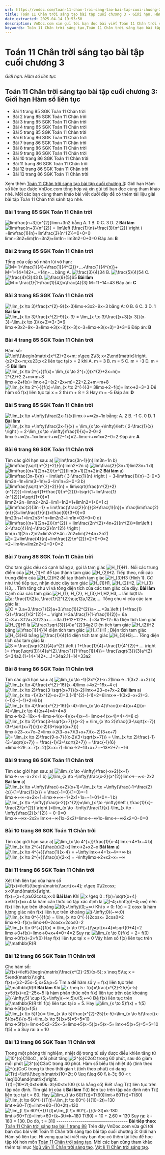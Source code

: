 ```yaml
---
url: https://vndoc.com/toan-11-chan-troi-sang-tao-bai-tap-cuoi-chuong-3-299320
title: Toán 11 Chân trời sáng tạo bài tập cuối chương 3 - Giới hạn. Hàm số liên tục - VnDoc.com
date_extracted: 2025-04-14 19:53:50
description: VnDoc.com xin gửi tới bạn đọc bài viết Toán 11 Chân trời sáng tạo bài tập cuối chương 3: Giới hạn Hàm số liên tục để bạn đọc cùng tham khảo và có thêm tài liệu giải sgk Toán 11 Chân trời sáng tạo nhé.
keywords: Toán 11 Chân trời sáng tạo,Toán 11 Chân trời sáng tạo bài tập cuối chương 3,Toán lớp 11 Chân trời sáng tạo,bài tập toán 11 Chân trời sáng tạo,giải sgk toán 11 Chân trời sáng tạo,giải toán 11 Chân trời sáng tạo,toán 11 ctst,toán 11 chân trời,toán 11,giải toán 11 Chân trời sáng tạo bài tập cuối chương 3,Toán 11 Chân trời sáng tạo bài tập cuối chương 3 Giới hạn Hàm số liên tục,bài tập cuối chương 3,Giới hạn Hàm số liên tục
---
```


# Toán 11 Chân trời sáng tạo bài tập cuối chương 3
 _Giới hạn. Hàm số liên tục_
## Toán 11 Chân trời sáng tạo bài tập cuối chương 3: Giới hạn Hàm số liên tục
  * Bài 1 trang 85 SGK Toán 11 Chân trời
  * Bài 2 trang 85 SGK Toán 11 Chân trời
  * Bài 3 trang 85 SGK Toán 11 Chân trời
  * Bài 4 trang 85 SGK Toán 11 Chân trời
  * Bài 5 trang 85 SGK Toán 11 Chân trời
  * Bài 6 trang 86 SGK Toán 11 Chân trời
  * Bài 7 trang 86 SGK Toán 11 Chân trời
  * Bài 8 trang 86 SGK Toán 11 Chân trời
  * Bài 9 trang 86 SGK Toán 11 Chân trời
  * Bài 10 trang 86 SGK Toán 11 Chân trời
  * Bài 11 trang 86 SGK Toán 11 Chân trời
  * Bài 12 trang 86 SGK Toán 11 Chân trời
  * Bài 13 trang 86 SGK Toán 11 Chân trời

Xem thêm
[Toán 11 Chân trời sáng tạo bài tập cuối chương 3](<https://vndoc.com/toan-11-chan-troi-sang-tao-bai-tap-cuoi-chuong-3-299320>): Giới hạn Hàm số liên tục được VnDoc.com tổng hợp và xin gửi tới bạn đọc cùng tham khảo nhé. Mời các bạn cùng tham khảo bài viết dưới đây để có thêm tài liệu giải bài tập Toán 11 Chân trời sánh tạo nhé.
### Bài 1 trang 85 SGK Toán 11 Chân trời
![lim\\frac{n+3}{n^{2}}](https://i.vdoc.vn/data/image/blank.png)limn+3n2 bằng
A. 1
B. 0
C. 3
D. 2
**Bài làm**
![lim\\frac{n+3}{n^{2}} = lim\\left \(\\frac{1}{n}+\\frac{3}{n^{2}}  \\right \) =lim\\frac{1}{n}+lim\\frac{3}{n^{2}}=0+0=0](https://i.vdoc.vn/data/image/blank.png) limn+3n2=lim\(1n+3n2\)=lim1n+lim3n2=0+0=0
Đáp án: **B**
### Bài 2 trang 85 SGK Toán 11 Chân trời
Tổng của cấp số nhân lùi vô hạn:
![M= 1+\\frac{1}{4}+\\frac{1}{4^{2}}+...+\\frac{1}{4^{n}}+](https://i.vdoc.vn/data/image/blank.png)M=1+14+142+...+14n+... bằng
A. ![\\frac{3}{4}](https://i.vdoc.vn/data/image/blank.png)34
B. ![\\frac{5}{4}](https://i.vdoc.vn/data/image/blank.png)54
C. ![\\frac{4}{3}](https://i.vdoc.vn/data/image/blank.png)43
D. ![\\frac{6}{5}](https://i.vdoc.vn/data/image/blank.png)65
**Bài làm**
![M = \\frac{1}{1-\\frac{1}{4}}=\\frac{4}{3}](https://i.vdoc.vn/data/image/blank.png) M=11−14=43
Đáp án: **C**
### Bài 3 trang 85 SGK Toán 11 Chân trời
![\\lim_{x \\to 3}\\frac{x^{2}-9}{x-3}](https://i.vdoc.vn/data/image/blank.png)limx→3x2−9x−3 bằng
A: 0
B. 6
C. 3
D. 1
**Bài làm**
![\\lim_{x \\to 3}\\frac{x^{2}-9}{x-3} = \\lim_{x \\to 3}\\frac{\(x+3\)\(x-3\)}{x-3}=\\lim_{x \\to 3}\(x+3\)=3+3=6](https://i.vdoc.vn/data/image/blank.png) limx→3x2−9x−3=limx→3\(x+3\)\(x−3\)x−3=limx→3\(x+3\)=3+3=6
Đáp án: **B**
### Bài 4 trang 85 SGK Toán 11 Chân trời
Hàm số:
![\\left\\{\\begin{matrix}x^{2}+2x+m; x\\geq 2\\\\3; x<2\\end{matrix}\\right.](https://i.vdoc.vn/data/image/blank.png)\{x2+2x+m;x≥23;x<2 liên tục tại x = 2 khi
A. m = 3
B. m = 5
C. m = -3
D. m = -5
**Bài làm**
![\\lim_{x \\to 2^{+}}f\(x\)= \\lim_{x \\to 2^{+}}\(x^{2}+2x+m\)= 2^{2}+2.2+m=m+8](https://i.vdoc.vn/data/image/blank.png) limx→2+f\(x\)=limx→2+\(x2+2x+m\)=22+2.2+m=m+8
![\\lim_{x \\to 2^{-}}f\(x\)=\\lim_{x \\to 2^{-}}3= 3](https://i.vdoc.vn/data/image/blank.png)limx→2−f\(x\)=limx→2−3=3
Để hàm số f\(x\) liên tục tại x = 2 thì m + 8 = 3 Hay m = -5
Đáp án: **D**
### Bài 5 trang 85 SGK Toán 11 Chân trời
![\\lim_{x \\to +\\infty}\\frac{2x-1}{x}](https://i.vdoc.vn/data/image/blank.png)limx→+∞2x−1x bằng:
A. 2
B. -1
C. 0
D. 1
**Bài làm**
![\\lim_{x \\to +\\infty}\\frac{2x-1}{x} = \\lim_{x \\to +\\infty}\\left \( 2-\\frac{1}{x} \\right \) = 2-\\lim_{x \\to +\\infty}\\frac{1}{x}=2-0=2](https://i.vdoc.vn/data/image/blank.png) limx→+∞2x−1x=limx→+∞\(2−1x\)=2−limx→+∞1x=2−0=2
Đáp án: **A**
### Bài 6 trang 86 SGK Toán 11 Chân trời
Tìm các giới hạn sau:
a\) ![lim\\frac{3n-1}{n}](https://i.vdoc.vn/data/image/blank.png)lim3n−1n
b\) ![lim\\frac{\\sqrt{n^{2}+2}}{n}](https://i.vdoc.vn/data/image/blank.png)limn2+2n
c\) ![lim\\frac{2}{3n+1}](https://i.vdoc.vn/data/image/blank.png)lim23n+1
d\) ![lim\\frac{\(n+1\)\(2n+2\)}{n^{2}}](https://i.vdoc.vn/data/image/blank.png)lim\(n+1\)\(2n+2\)n2
**Bài làm**
a\) ![lim\\frac{3n-1}{n} = lim\\left \( 3-\\frac{1}{n} \\right \) = 3-lim\\frac{1}{n}=3-0=3](https://i.vdoc.vn/data/image/blank.png)lim3n−1n=lim\(3−1n\)=3−lim1n=3−0=3
b\) ![lim\\frac{\\sqrt{n^{2}+2}}{n} = lim\\sqrt{\\frac{n^{2}+2}{n^{2}}}=lim\\sqrt{1+\\frac{1}{n^{2}}}=\\sqrt{1+lim\\frac{1}{n^{2}}}=\\sqrt{1+0}=1](https://i.vdoc.vn/data/image/blank.png)limn2+2n=limn2+2n2=lim1+1n2=1+lim1n2=1+0=1
c\) ![lim\\frac{2}{3n+1} = lim\\frac{\\frac{2}{n}}{3+\\frac{1}{n}}= \\frac{lim\\frac{2}{n}}{3+lim\\frac{1}{n}}=\\frac{0}{3+0}=0](https://i.vdoc.vn/data/image/blank.png)lim23n+1=lim2n3+1n=lim2n3+lim1n=03+0=0
d\) ![lim\\frac{\(n+1\)\(2n+2\)}{n^{2}} = lim\\frac{2n^{2}+4n+2}{n^{2}}=lim\\left \( 2+\\frac{4}{n}+\\frac{2}{n^{2}} \\right \)](https://i.vdoc.vn/data/image/blank.png)lim\(n+1\)\(2n+2\)n2=lim2n2+4n+2n2=lim\(2+4n+2n2\)
![= 2+lim\\frac{4}{n}+lim\\frac{2}{n^{2}}=2+0+0=2](https://i.vdoc.vn/data/image/blank.png)=2+lim4n+lim2n2=2+0+0=2
### Bài 7 trang 86 SGK Toán 11 Chân trời
Cho tam giác đều có cạnh bằng a, gọi là tam giác ![H_{1}](https://i.vdoc.vn/data/image/blank.png)H1 . Nối các trung điểm của ![H_{1}](https://i.vdoc.vn/data/image/blank.png)H1 để tạo thành tam giác ![H_{2}](https://i.vdoc.vn/data/image/blank.png)H2. Tiếp theo, nối các trung điểm của ![H_{2}](https://i.vdoc.vn/data/image/blank.png)H2 để tạp thành tam giác ![H_{3}](https://i.vdoc.vn/data/image/blank.png)H3 \(Hình 1\). Cứ như thế tiếp tục, nhận dược dãy tam giác ![H_{1}](https://i.vdoc.vn/data/image/blank.png)H1, ![H_{2}](https://i.vdoc.vn/data/image/blank.png)H2, ![H_{3}](https://i.vdoc.vn/data/image/blank.png)H3,...
Tính tổng chu vi và tổng diện tích của các tam giác của dãy.
**Bài làm**
Cạnh của các tam giác ![H_{1}, H_{2}, H_{3},](https://i.vdoc.vn/data/image/blank.png)H1,H2,H3,... lần lượt là: ![a; \\frac{1}{2}a, \\frac{1}{2^{2}}a;](https://i.vdoc.vn/data/image/blank.png)a;12a,122a;....
Tổng chu vi của các tam giác là:
![C = 3.a+3.\\frac{1}{2}a+3.\\frac{1}{2^{2}}a+....=3a.\\left \( 1+\\frac{1}{2}+\\frac{1}{2^{2}}+... \\right \)=3a.\\frac{1}{1-\\frac{1}{2}}= 6a](https://i.vdoc.vn/data/image/blank.png)C=3.a+3.12a+3.122a+....=3a.\(1+12+122+...\)=3a.11−12=6a
Diện tích tam giác ![H_{1}](https://i.vdoc.vn/data/image/blank.png)H1 là ![\\frac{\\sqrt{3}}{4}a^{2}](https://i.vdoc.vn/data/image/blank.png)34a2
Diện tích tam giác ![H_{2}](https://i.vdoc.vn/data/image/blank.png)H2 bằng ![\\frac{1}{4}](https://i.vdoc.vn/data/image/blank.png)14 diện tích tam giác ![H_{1}](https://i.vdoc.vn/data/image/blank.png)H1 ; Diện tích tam giác ![H_{3}](https://i.vdoc.vn/data/image/blank.png)H3 bằng ![\\frac{1}{4}](https://i.vdoc.vn/data/image/blank.png)14 diện tích tam giác ![H_{3}](https://i.vdoc.vn/data/image/blank.png)H3;....
Tổng diện tích các tam giác là:
![S = \\frac{\\sqrt{3}}{4}a^{2}.\\left \( 1+\\frac{1}{4}+\\frac{1}{4^{2}}+.... \\right \)= \\frac{\\sqrt{3}}{4}a^{2}.\\frac{1}{1-\\frac{1}{4}}= \\frac{\\sqrt{3}}{3}a^{2}](https://i.vdoc.vn/data/image/blank.png)S=34a2.\(1+14+142+....\)=34a2.11−14=33a2
### Bài 8 trang 86 SGK Toán 11 Chân trời
Tìm các giới hạn sau:
a\) ![\\lim_{x \\to -1}\(3x^{2}-x+2\)](https://i.vdoc.vn/data/image/blank.png)limx→−1\(3x2−x+2\)
b\) ![\\lim_{x \\to 4}\\frac{x^{2}-16}{x-4}](https://i.vdoc.vn/data/image/blank.png)limx→4x2−16x−4
c\) ![\\lim_{x \\to 2}\\frac{3-\\sqrt{x+7}}{x-2}](https://i.vdoc.vn/data/image/blank.png)limx→23−x+7x−2
**Bài làm**
a\) ![\\lim_{x \\to -1}\(3x^{2}-x+2\)=3.\(-1\)^{2}-\(-1\)+2=6](https://i.vdoc.vn/data/image/blank.png)limx→−1\(3x2−x+2\)=3.\(−1\)2−\(−1\)+2=6
b\) ![\\lim_{x \\to 4}\\frac{x^{2}-16}{x-4}=\\lim_{x \\to 4}\\frac{\(x-4\)\(x+4\)}{x-4}=\\lim_{x \\to 4}\(x+4\)=4+4=8](https://i.vdoc.vn/data/image/blank.png)limx→4x2−16x−4=limx→4\(x−4\)\(x+4\)x−4=limx→4\(x+4\)=4+4=8
c\) ![\\lim_{x \\to 2}\\frac{3-\\sqrt{x+7}}{x-2} = \\lim_{x \\to 2}\\frac{\(3-\\sqrt{x+7}\)\(3+\\sqrt{x+7}\)}{\(x-2\)\(3+\\sqrt{x+7}\)}](https://i.vdoc.vn/data/image/blank.png)limx→23−x+7x−2=limx→2\(3−x+7\)\(3+x+7\)\(x−2\)\(3+x+7\)
![= \\lim_{x \\to 2}\\frac{9-x-7}{\(x-2\)\(3+\\sqrt{x+7}\)} = \\lim_{x \\to 2}\\frac{-1}{3+\\sqrt{x+7}} = \\frac{-1}{3+\\sqrt{2+7}} = \\frac{-1}{6}](https://i.vdoc.vn/data/image/blank.png)=limx→29−x−7\(x−2\)\(3+x+7\)=limx→2−13+x+7=−13+2+7=−16
### Bài 9 trang 86 SGK Toán 11 Chân trời
Tìm các giới hạn sau:
a\) ![\\lim_{x \\to +\\infty}\\frac{-x+2}{x+1}](https://i.vdoc.vn/data/image/blank.png)limx→+∞−x+2x+1
b\) ![\\lim_{x \\to -\\infty}\\frac{x-2}{x^{2}}](https://i.vdoc.vn/data/image/blank.png)limx→−∞x−2x2
**Bài làm**
a\) ![\\lim_{x \\to +\\infty}\\frac{-x+2}{x+1}=\\lim_{x \\to +\\infty}\\frac{-1+\\frac{2}{x}}{1+\\frac{1}{x}} = \\frac{-1+0}{1+0}=-1](https://i.vdoc.vn/data/image/blank.png)limx→+∞−x+2x+1=limx→+∞−1+2x1+1x=−1+01+0=−1
b\) ![\\lim_{x \\to -\\infty}\\frac{x-2}{x^{2}}=\\lim_{x \\to -\\infty}\\left \( \\frac{1}{x}-\\frac{2}{x^{2}} \\right \)=\\lim_{x \\to -\\infty}\\frac{1}{x}-\\lim_{x \\to -\\infty}\\frac{2}{x^{2}} = 0-0=0](https://i.vdoc.vn/data/image/blank.png)limx→−∞x−2x2=limx→−∞\(1x−2x2\)=limx→−∞1x−limx→−∞2x2=0−0=0
### Bài 10 trang 86 SGK Toán 11 Chân trời
Tìm các giới hạn sau:
a\) ![\\lim_{x \\to 4^{+}}\\frac{1}{x-4}](https://i.vdoc.vn/data/image/blank.png)limx→4+1x−4
b\) ![\\lim_{x \\to 2^{+}}\\frac{x}{2-x}](https://i.vdoc.vn/data/image/blank.png)limx→2+x2−x
**Bài làm**
a\) ![\\lim_{x \\to 4^{+}}\\frac{1}{x-4} = +\\infty](https://i.vdoc.vn/data/image/blank.png)limx→4+1x−4=+∞
b\) ![\\lim_{x \\to 2^{+}}\\frac{x}{2-x} = -\\infty](https://i.vdoc.vn/data/image/blank.png)limx→2+x2−x=−∞
### Bài 11 trang 86 SGK Toán 11 Chân trời
Xét tính liên tục của hàm số
![f\(x\)=\\left\\{\\begin{matrix}\\sqrt{x+4}; x\\geq 0\\\\2cosx; x<0\\end{matrix}\\right.](https://i.vdoc.vn/data/image/blank.png)f\(x\)=\{x+4;x≥02cosx;x<0
**Bài làm**
Khi ![x \\geq 0 : f\(x\)=\\sqrt{x+4}](https://i.vdoc.vn/data/image/blank.png)x≥0:f\(x\)=x+4 là hàm căn thức có tập xác định là ![\(-4;+\\infty\)](https://i.vdoc.vn/data/image/blank.png)\(−4;+∞\) nên f\(x\) liên tục trên khoảng ![\(0;+\\infty\)](https://i.vdoc.vn/data/image/blank.png)\(0;+∞\)
Khi x < 0: f\(x\) = 2 cosx là hàm lượng giác nên f\(x\) liên tục trên khoảng ![\(-\\infty;0\)](https://i.vdoc.vn/data/image/blank.png)\(−∞;0\)
![\\lim_{x \\to 0^{-}}f\(x\) = \\lim_{x \\to 0^{-}}2cosx= 2cos0=2](https://i.vdoc.vn/data/image/blank.png)limx→0−f\(x\)=limx→0−2cosx=2cos0=2
![\\lim_{x \\to 0^{+}}f\(x\) = \\lim_{x \\to 0^{+}}\\sqrt{x+4}=\\sqrt{0+4}=2](https://i.vdoc.vn/data/image/blank.png)limx→0+f\(x\)=limx→0+x+4=0+4=2
Suy ra: ![\\lim_{x \\to 0}f\(x\) = 2= f\(0\)](https://i.vdoc.vn/data/image/blank.png)limx→0f\(x\)=2=f\(0\) Hay f\(x\) liên tục tại x = 0
Vậy hàm số f\(x\) liên tục trên ![\\mathbb{R}](https://i.vdoc.vn/data/image/blank.png)R
### Bài 12 trang 86 SGK Toán 11 Chân trời
Cho hàm số:
![f\(x\)=\\left\\{\\begin{matrix}\\frac{x^{2}-25}{x-5}; x \\neq 5\\\\a; x = 5\\end{matrix}\\right.](https://i.vdoc.vn/data/image/blank.png)f\(x\)=\{x2−25x−5;x≠5a;x=5
Tìm a để hàm số y = f\(x\) liên tục trên ![\\mathbb{R}](https://i.vdoc.vn/data/image/blank.png)R
**Bài làm**
Khi ![x \\neq 5 : f\(x\)=\\frac{x^{2}-25}{x-5}](https://i.vdoc.vn/data/image/blank.png)x≠5:f\(x\)=x2−25x−5 là hàm phân thức nên f\(x\) liên tục trên các khoảng ![\(-\\infty;5\) \\cup \(5;+\\infty\)](https://i.vdoc.vn/data/image/blank.png)\(−∞;5\)∪\(5;+∞\)
Để f\(x\) liên tục trên ![\\mathbb{R}](https://i.vdoc.vn/data/image/blank.png)R thì f\(x\) liên tục tại x = 5. Hay ![\\lim_{x \\to 5}f\(x\) = f\(5\)](https://i.vdoc.vn/data/image/blank.png)limx→5f\(x\)=f\(5\)
![\\lim_{x \\to 5}f\(x\)= \\lim_{x \\to 5}\\frac{x^{2}-25}{x-5}=\\lim_{x \\to 5}\\frac{\(x-5\)\(x+5\)}{x-5}=\\lim_{x \\to 5}\(x+5\)=5+5=10](https://i.vdoc.vn/data/image/blank.png)limx→5f\(x\)=limx→5x2−25x−5=limx→5\(x−5\)\(x+5\)x−5=limx→5\(x+5\)=5+5=10
f\(5\) = a
Suy ra: a = 10
### Bài 13 trang 86 SGK Toán 11 Chân trời
Trong một phòng thí nghiệm, nhiệt độ trong tủ sấy được điều khiên tăng từ ![10^{o}C](https://i.vdoc.vn/data/image/blank.png)10oC , mỗi phút tăng ![2^{o}C](https://i.vdoc.vn/data/image/blank.png)2oC trong 60 phút, sau đó giảm mỗi phút ![3^{o}C](https://i.vdoc.vn/data/image/blank.png)3oC trong 40 phút. Hàm số biểu thị nhiệt độ \(tính theo ![^{o}C](https://i.vdoc.vn/data/image/blank.png)oC trong tủ theo thời gian t \(tính theo phút\) có dạng
![T\(t\)=\\left\\{\\begin{matrix}10+2t; 0 \\leq t\\leq 60 \\\\ k-3t; 60 < t \\leq100\\end{matrix}\\right.](https://i.vdoc.vn/data/image/blank.png)T\(t\)=\{10+2t;0≤t≤60k−3t;60<t≤100
\(k là hằng số\)
Biết rằng T\(t\) liên tục trên tập xác định. Tìm giá trị của k
**Bài làm**
T\(t\) liên tục trên tập xác định nên T\(t\) liên tục tại t = 60. Hay ![\\lim_{t \\to 60}T\(t\)=T\(60\)](https://i.vdoc.vn/data/image/blank.png)limt→60T\(t\)=T\(60\)
![\\lim_{t \\to 60^{-}}T\(t\)=\\lim_{t \\to 60^{-}}\(10+2t\)=130](https://i.vdoc.vn/data/image/blank.png)limt→60−T\(t\)=limt→60−\(10+2t\)=130
![\\lim_{t \\to 60^{+}}T\(t\)=\\lim_{t \\to 60^{+}}\(k-3t\)=k-180](https://i.vdoc.vn/data/image/blank.png)limt→60+T\(t\)=limt→60+\(k−3t\)=k−180
T\(60\) = 10 + 2.60 = 130
Suy ra: k - 180 = 130.
Do đó, t = 310
\------------------------------------
**Bài tiếp theo:** [Toán 11 Chân trời sáng tạo bài 1 trang 88](<https://vndoc.com/toan-11-chan-troi-sang-tao-bai-1-trang-88-299450>)
Trên đây VnDoc.com vừa gửi tới bạn đọc bài viết Toán 11 Chân trời sáng tạo bài tập cuối chương 3: Giới hạn Hàm số liên tục. Hi vọng qua bài viết này bạn đọc có thêm tài liệu để học tập tốt hơn môn [Toán 11 Chân trời sáng tạo](<https://vndoc.com/toan-11-chan-troi-sang-tao>). Mời các bạn cùng tham khảo thêm tại mục [Ngữ văn 11 Chân trời sáng tạo](<https://vndoc.com/ngu-van-11-chan-troi-sang-tao>), [Vật lí 11 Chân trời sáng tạo](<https://vndoc.com/vat-ly-11-chan-troi-sang-tao>).
